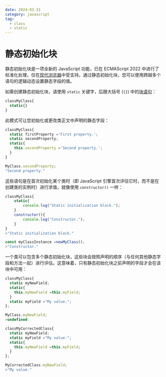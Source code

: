 ```yaml
---
date: 2024-03-31
category: javascript
tag:
  - class
  - static
---
```

# 静态初始化块

静态初始化块是一项全新的 JavaScript 功能，已在 ECMAScript 2022 中进行了标准化处理，仅在[现代浏览器](https://caniuse.com/mdn-javascript_classes_static_initialization_blocks)中受支持。通过静态初始化块，您可以使用跨越多个语句的逻辑动态设置静态字段的值。

如需创建静态初始化块，请使用 `static` 关键字，后跟大括号 (`{}`) 中的[块语句](/blogs/web/javascript/introduction#block-statements)：

```javascript
classMyClass{
  static{}
}
```

此模式可让您初始化或更改类正文中声明的静态字段：

```javascript
classMyClass{
  static firstProperty ='First property.';
  static secondProperty;
  static{
    this.secondProperty ='Second property.';
  }
}

MyClass.secondProperty;
"Second property."
```

这些语句是在首次初始化某个类时（即 JavaScript 引擎首次评估它时，而不是在创建类的实例时）进行求值，就像使用 `constructor()` 一样：

```javascript
classMyClass{
    static{
        console.log("Static initialization block.");
    }
    constructor(){
        console.log("Constructor.");
    }
}
>"Static initialization block."

const myClassInstance =newMyClass();
>"Constructor."
```

一个类可以包含多个静态初始化块，这些块会按照声明的顺序（与任何其他静态字段和方法一起）进行评估。这意味着，只有静态初始化块之前声明的字段才会在该块中可用：

```javascript
classMyClass{
  static myNewField;
  static{
    this.myNewField =this.myField;
  }
  static myField ="My value.";
};

MyClass.myNewField;
>undefined

classMyCorrectedClass{
  static myNewField;
  static myField ="My value.";
  static{
    this.myNewField =this.myField;
  }
};

MyCorrectedClass.myNewField;
>"My value."
```
